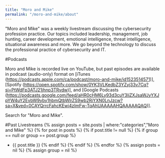 ```yaml
---
title: "Moro and Mike"
permalink: "/moro-and-mike/about"
---
```

"Moro and Mike" was a weekly livestream discussing the cybersecurity profession practice. Our topics included leadership, management, job hunting, career development, emotional intelligence, threat intelligence, situational awareness and more. We go beyond the technology to discuss the professional practice of cybersecurity and IT.
		
#Podcasts

Moro and Mike is recorded live on YouTube, but past episodes are available in podcast (audio-only) format on [iTunes (https://podcasts.apple.com/ca/podcast/moro-and-mike/id1523514571)], [Spotify (https://open.spotify.com/show/0YK3VLKedbZ3YZyj33v7Cq?si=PtWdFp3ATJ21jhnp3TRvdw)], and [Google Podcasts (https://podcasts.google.com/feed/aHR0cHM6Ly93d3cuY3liZXJsaWJyYXJpYW4uY2EvbW9yby1hbmQtbWlrZS9wb2RjYXN0LnJzcw?sa=X&ved=0CAYQrrcFahcKEwi4zImFw-TqAhUAAAAAHQAAAAAQAQ)]. 

Search for "Moro and Mike".

#Past Livestreams
{% assign posts = site.posts | where:"categories","Moro and Mike" %}
{% for post in posts %}
{% if post.title != null %}
{% if group == null or group == post.group %}         
- {{ post.title }}
{% endif %}
{% endif %}
{% endfor %}
{% assign posts = nil %}
{% assign group = nil %}
